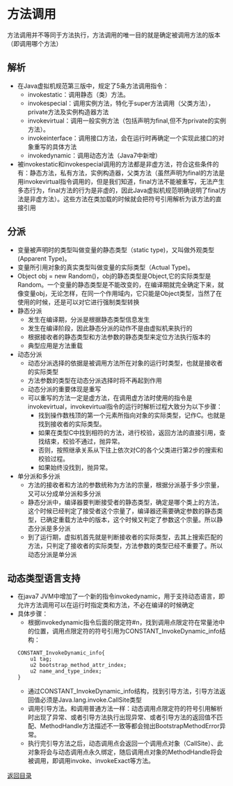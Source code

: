 # 方法调用
方法调用并不等同于方法执行，方法调用的唯一目的就是确定被调用方法的版本（即调用哪个方法）

## 解析
* 在Java虚拟机规范第三版中，规定了5条方法调用指令：
    * invokestatic：调用静态（类）方法。
    * invokespecial：调用实例方法，特化于super方法调用（父类方法），private方法及实例构造器方法<init>
    * invokevirtual：调用一般实例方法（包括声明为final,但不为private的实例方法）。
    * invokeinterface：调用接口方法，会在运行时再确定一个实现此接口的对象重写的具体方法
    * invokedynamic：调用动态方法（Java7中新增）
* 被invokestatic和invokespecial调用的方法都是非虚方法，符合这些条件的有：静态方法，私有方法，实例构造器，父类方法（虽然声明为final的方法是用invokevirtual指令调用的，但是我们知道，final方法不能被重写，无法产生多态行为，final方法的行为是非虚的，因此Java虚拟机规范明确说明了final方法是非虚方法）。这些方法在类加载的时候就会把符号引用解析为该方法的直接引用

## 分派

* 变量被声明时的类型叫做变量的静态类型（static type)，又叫做外观类型(Apparent Type)。
* 变量所引用对象的真实类型叫做变量的实际类型（Actual Type)。
* Object obj = new Random()，obj的静态类型是Object,它的实际类型是Random。一个变量的静态类型是不能改变的，在编译期就完全确定下来，就像变量obj，无论怎样，在同一个作用域内，它只能是Object类型，当然了在使用的时候，还是可以对它进行强制类型转换
* 静态分派
    * 发生在编译期，分派是根据静态类型信息发生
    * 发生在编译阶段，因此静态分派的动作不是由虚拟机来执行的
    * 根据接收者的静态类型和方法参数的静态类型来定位方法执行版本的
    * 典型应用是方法重载
* 动态分派
    * 动态分派选择的依据是被调用方法所在对象的运行时类型，也就是接收者的实际类型
    * 方法参数的类型在动态分派选择时将不再起到作用
    * 动态分派的重要体现是重写
    * 可以重写的方法一定是虚方法，在调用虚方法时使用的指令是invokevirtual，invokevirtual指令的运行时解析过程大致分为以下步骤：
        * 找到操作数栈顶的第一个元素所指向对象的实际类型，记作C。也就是找到接收者的实际类型。
        * 如果在类型C中找到相符的方法，进行校验，返回方法的直接引用，查找结束，校验不通过，抛异常。
        * 否则，按照继承关系从下往上依次对C的各个父类进行第2步的搜索和校验过程。
        * 如果始终没找到，抛异常。
* 单分派和多分派
    * 方法的接收者和方法的参数统称为方法的宗量，根据分派基于多少宗量，又可以分成单分派和多分派
    * 静态分派中，编译器要判断接受者的静态类型，确定是哪个类上的方法，这个时候已经判定了接受者这个宗量了，编译器还需要确定参数的静态类型，已确定重载方法中的版本，这个时候又判定了参数这个宗量。所以静态分派是多分派
    * 到了运行期，虚拟机首先就是判断接收者的实际类型，去其上搜索匹配的方法，只判定了接收者的实际类型，方法参数的类型已经不重要了。所以动态分派是单分派

## 动态类型语言支持
* 在java7 JVM中增加了一个新的指令invokedynamic，用于支持动态语言，即允许方法调用可以在运行时指定类和方法，不必在编译的时候确定
* 具体步骤：
    * 根据invokedynamic指令后面的限定符#n，找到调用点限定符在常量池中的位置，调用点限定符的符号引用为CONSTANT_InvokeDynamic_info结构：
    ```
    CONSTANT_InvokeDynamic_info{
        u1 tag;
        u2 bootstrap_method_attr_index;
        u2 name_and_type_index;
    }
    ```
    * 通过CONSTANT_InvokeDynamic_info结构，找到引导方法，引导方法返回值必须是Java.lang.invoke.CallSite类型
    * 调用引导方法。和调用普通方法一样：动态调用点限定符的符号引用解析时出现了异常、或者引导方法执行出现异常、或者引导方法的返回值不匹配、MethodHandle方法描述不一致等都会抛出BootstrapMethodError异常。
    * 执行完引导方法之后，动态调用点会返回一个调用点对象（CallSite）、此对象将会与动态调用点永久绑定，随后调用点对象的MethodHandle将会被调用，即调用invoke、invokeExact等方法。

[返回目录](../CONTENTS.md)